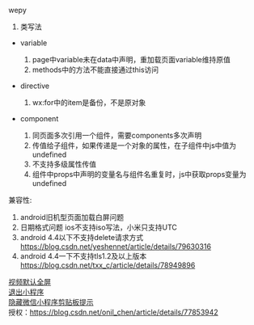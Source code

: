
wepy
1. 类写法

- variable
  1. page中variable未在data中声明，重加载页面variable维持原值
  2. methods中的方法不能直接通过this访问

- directive
  1. wx:for中的item是备份，不是原对象

- component 
  1. 同页面多次引用一个组件，需要components多次声明
  2. 传值给子组件，如果传递是一个对象的属性，在子组件中js中值为undefined
  3. 不支持多级属性传值
  4. 组件中props中声明的变量名与组件名重复时，js中获取props变量为undefined

<!-- 传数组给子组件，直接在data中设置数组数据，数据不渲染 -->
<!-- - 只能在双引号中使用单引号 -->

兼容性:
1. android旧机型页面加载白屏问题
2. 日期格式问题 ios不支持iso写法，小米只支持UTC
3. android 4.4以下不支持delete请求方式
https://blog.csdn.net/yeshennet/article/details/79630316
4. android 4.4一下不支持tls1.2及以上版本
https://blog.csdn.net/txx_c/article/details/78949896

[视频默认全屏](https://www.cnblogs.com/MainActivity/p/9283617.html)  
[退出小程序](https://www.jianshu.com/p/d2223364bc15)  
[隐藏微信小程序剪贴板提示](https://www.cnblogs.com/webonline/p/9205358.html)  
授权：https://blog.csdn.net/onil_chen/article/details/77853942


<!-- mpvue 注意事项
1. 组件引入后，更改组件引用名，组件不重新加载
components: { sss: slider } 中途改为 { ssss: slider } ssss没有和slider关联
解决方法：删除dist文件夹
2. 组件不要与html，小程序标签重名
3.添加新页面，需要重新编译 -->